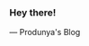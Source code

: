 <!-- {"title": "Welcome to My Blog Copy 2", "slug": "welcome-to-my-blog-copy-2", "date": "2025-05-06"}-->

### Hey there!

— Produnya's Blog
